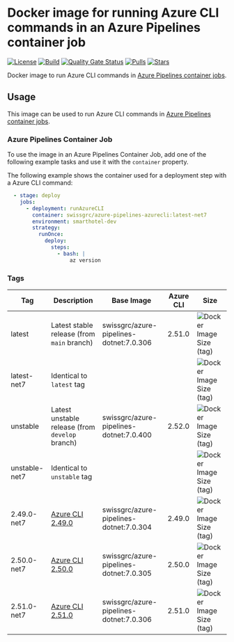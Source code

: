 # Docker image for running Azure CLI commands in an Azure Pipelines container job

<!-- markdownlint-disable MD013 -->
[![License](https://img.shields.io/badge/license-MIT-blue.svg?style=flat-square)](https://github.com/swissgrc/docker-azure-pipelines-azurecli-net7/blob/main/LICENSE) [![Build](https://img.shields.io/github/actions/workflow/status/swissgrc/docker-azure-pipelines-azurecli-net7/publish.yml?branch=develop&style=flat-square)](https://github.com/swissgrc/docker-azure-pipelines-azurecli-net7/actions/workflows/publish.yml) [![Quality Gate Status](https://sonarcloud.io/api/project_badges/measure?project=swissgrc_docker-azure-pipelines-azurecli-net7&metric=alert_status)](https://sonarcloud.io/summary/new_code?id=swissgrc_docker-azure-pipelines-azurecli-net7) [![Pulls](https://img.shields.io/docker/pulls/swissgrc/azure-pipelines-azurecli.svg?style=flat-square)](https://hub.docker.com/r/swissgrc/azure-pipelines-azurecli) [![Stars](https://img.shields.io/docker/stars/swissgrc/azure-pipelines-azurecli.svg?style=flat-square)](https://hub.docker.com/r/swissgrc/azure-pipelines-azurecli)
<!-- markdownlint-restore -->

Docker image to run Azure CLI commands in [Azure Pipelines container jobs].

## Usage

This image can be used to run Azure CLI commands in [Azure Pipelines container jobs].

### Azure Pipelines Container Job

To use the image in an Azure Pipelines Container Job, add one of the following example tasks and use it with the `container` property.

The following example shows the container used for a deployment step with a Azure CLI command:

```yaml
  - stage: deploy
    jobs:
      - deployment: runAzureCLI
        container: swissgrc/azure-pipelines-azurecli:latest-net7
        environment: smarthotel-dev
        strategy:
          runOnce:
            deploy:
              steps:
                - bash: |
                    az version
```

### Tags

| Tag           | Description                                                                                              | Base Image                                | Azure CLI | Size                                                                                                                                 |
|---------------|----------------------------------------------------------------------------------------------------------|-------------------------------------------|-----------|--------------------------------------------------------------------------------------------------------------------------------------|
| latest        | Latest stable release (from `main` branch)                                                               | swissgrc/azure-pipelines-dotnet:7.0.306   | 2.51.0    | ![Docker Image Size (tag)](https://img.shields.io/docker/image-size/swissgrc/azure-pipelines-azurecli/latest?style=flat-square)      |
| latest-net7   | Identical to `latest` tag                                                                                |                                           |           | ![Docker Image Size (tag)](https://img.shields.io/docker/image-size/swissgrc/azure-pipelines-azurecli/latest?style=flat-square)      |
| unstable      | Latest unstable release (from `develop` branch)                                                          | swissgrc/azure-pipelines-dotnet:7.0.400   | 2.52.0    | ![Docker Image Size (tag)](https://img.shields.io/docker/image-size/swissgrc/azure-pipelines-azurecli/unstable?style=flat-square)    |
| unstable-net7 | Identical to `unstable` tag                                                                              |                                           |           | ![Docker Image Size (tag)](https://img.shields.io/docker/image-size/swissgrc/azure-pipelines-azurecli/unstable?style=flat-square)    |
| 2.49.0-net7   | [Azure CLI 2.49.0](https://learn.microsoft.com/en-us/cli/azure/release-notes-azure-cli#may-23-2023)      | swissgrc/azure-pipelines-dotnet:7.0.304   | 2.49.0    | ![Docker Image Size (tag)](https://img.shields.io/docker/image-size/swissgrc/azure-pipelines-azurecli/2.49.0-net7?style=flat-square) |
| 2.50.0-net7   | [Azure CLI 2.50.0](https://learn.microsoft.com/en-us/cli/azure/release-notes-azure-cli#july-04-2023)     | swissgrc/azure-pipelines-dotnet:7.0.305   | 2.50.0    | ![Docker Image Size (tag)](https://img.shields.io/docker/image-size/swissgrc/azure-pipelines-azurecli/2.50.0-net7?style=flat-square) |
| 2.51.0-net7   | [Azure CLI 2.51.0](https://learn.microsoft.com/en-us/cli/azure/release-notes-azure-cli#august-01-2023)   | swissgrc/azure-pipelines-dotnet:7.0.306   | 2.51.0    | ![Docker Image Size (tag)](https://img.shields.io/docker/image-size/swissgrc/azure-pipelines-azurecli/2.51.0-net7?style=flat-square) |

[Azure Pipelines container jobs]: https://docs.microsoft.com/en-us/azure/devops/pipelines/process/container-phases
